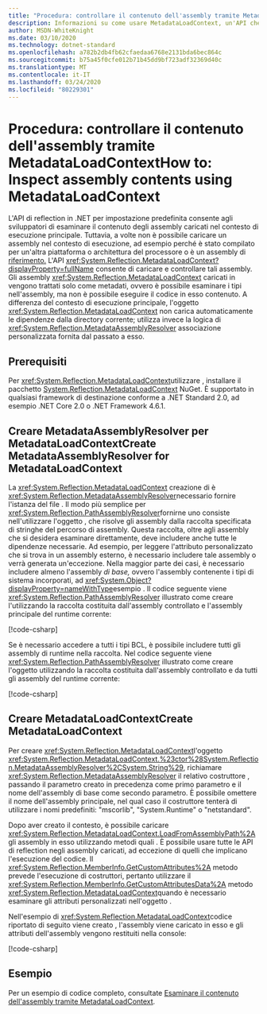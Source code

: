 ```yaml
---
title: "Procedura: controllare il contenuto dell'assembly tramite MetadataLoadContextHow to: Inspect assembly contents using MetadataLoadContext"
description: Informazioni su come usare MetadataLoadContext, un'API che consente di caricare assembly .NET a scopo di ispezione.
author: MSDN-WhiteKnight
ms.date: 03/10/2020
ms.technology: dotnet-standard
ms.openlocfilehash: a782b2db4fb62cfaedaa6768e2131bda6bec864c
ms.sourcegitcommit: b75a45f0cfe012b71b45dd9bf723adf32369d40c
ms.translationtype: MT
ms.contentlocale: it-IT
ms.lasthandoff: 03/24/2020
ms.locfileid: "80229301"
---
```

# <a name="how-to-inspect-assembly-contents-using-metadataloadcontext"></a>Procedura: controllare il contenuto dell'assembly tramite MetadataLoadContextHow to: Inspect assembly contents using MetadataLoadContext

L'API di reflection in .NET per impostazione predefinita consente agli sviluppatori di esaminare il contenuto degli assembly caricati nel contesto di esecuzione principale. Tuttavia, a volte non è possibile caricare un assembly nel contesto di esecuzione, ad esempio perché è stato compilato per un'altra piattaforma o architettura del processore o è un assembly di [riferimento.](reference-assemblies.md) L'API <xref:System.Reflection.MetadataLoadContext?displayProperty=fullName> consente di caricare e controllare tali assembly. Gli assembly <xref:System.Reflection.MetadataLoadContext> caricati in vengono trattati solo come metadati, ovvero è possibile esaminare i tipi nell'assembly, ma non è possibile eseguire il codice in esso contenuto. A differenza del contesto di esecuzione principale, l'oggetto <xref:System.Reflection.MetadataLoadContext> non carica automaticamente le dipendenze dalla directory corrente; utilizza invece la logica di <xref:System.Reflection.MetadataAssemblyResolver> associazione personalizzata fornita dal passato a esso.

## <a name="prerequisites"></a>Prerequisiti

Per <xref:System.Reflection.MetadataLoadContext>utilizzare , installare il pacchetto [System.Reflection.MetadataLoadContext](https://www.nuget.org/packages/System.Reflection.MetadataLoadContext) NuGet. È supportato in qualsiasi framework di destinazione conforme a .NET Standard 2.0, ad esempio .NET Core 2.0 o .NET Framework 4.6.1.

## <a name="create-metadataassemblyresolver-for-metadataloadcontext"></a>Creare MetadataAssemblyResolver per MetadataLoadContextCreate MetadataAssemblyResolver for MetadataLoadContext

La <xref:System.Reflection.MetadataLoadContext> creazione di è <xref:System.Reflection.MetadataAssemblyResolver>necessario fornire l'istanza del file . Il modo più semplice per <xref:System.Reflection.PathAssemblyResolver>fornirne uno consiste nell'utilizzare l'oggetto , che risolve gli assembly dalla raccolta specificata di stringhe del percorso di assembly. Questa raccolta, oltre agli assembly che si desidera esaminare direttamente, deve includere anche tutte le dipendenze necessarie. Ad esempio, per leggere l'attributo personalizzato che si trova in un assembly esterno, è necessario includere tale assembly o verrà generata un'eccezione. Nella maggior parte dei casi, è necessario includere almeno l'assembly *di base,* ovvero l'assembly contenente i tipi di sistema incorporati, ad <xref:System.Object?displayProperty=nameWithType>esempio . Il codice seguente viene <xref:System.Reflection.PathAssemblyResolver> illustrato come creare l'utilizzando la raccolta costituita dall'assembly controllato e l'assembly principale del runtime corrente:

[!code-csharp[](snippets/inspect-contents-using-metadataloadcontext/MetadataLoadContextSnippets.cs#CoreAssembly)]

Se è necessario accedere a tutti i tipi BCL, è possibile includere tutti gli assembly di runtime nella raccolta. Nel codice seguente viene <xref:System.Reflection.PathAssemblyResolver> illustrato come creare l'oggetto utilizzando la raccolta costituita dall'assembly controllato e da tutti gli assembly del runtime corrente:

[!code-csharp[](snippets/inspect-contents-using-metadataloadcontext/MetadataLoadContextSnippets.cs#RuntimeAssemblies)]

## <a name="create-metadataloadcontext"></a>Creare MetadataLoadContextCreate MetadataLoadContext

Per creare <xref:System.Reflection.MetadataLoadContext>l'oggetto <xref:System.Reflection.MetadataLoadContext.%23ctor%28System.Reflection.MetadataAssemblyResolver%2CSystem.String%29>, richiamare <xref:System.Reflection.MetadataAssemblyResolver> il relativo costruttore , passando il parametro creato in precedenza come primo parametro e il nome dell'assembly di base come secondo parametro. È possibile omettere il nome dell'assembly principale, nel qual caso il costruttore tenterà di utilizzare i nomi predefiniti: "mscorlib", "System.Runtime" o "netstandard".

Dopo aver creato il contesto, è possibile caricare <xref:System.Reflection.MetadataLoadContext.LoadFromAssemblyPath%2A>gli assembly in esso utilizzando metodi quali . È possibile usare tutte le API di reflection negli assembly caricati, ad eccezione di quelli che implicano l'esecuzione del codice. Il <xref:System.Reflection.MemberInfo.GetCustomAttributes%2A> metodo prevede l'esecuzione di costruttori, pertanto utilizzare il <xref:System.Reflection.MemberInfo.GetCustomAttributesData%2A> metodo <xref:System.Reflection.MetadataLoadContext>quando è necessario esaminare gli attributi personalizzati nell'oggetto .

Nell'esempio di <xref:System.Reflection.MetadataLoadContext>codice riportato di seguito viene creato , l'assembly viene caricato in esso e gli attributi dell'assembly vengono restituiti nella console:

[!code-csharp[](snippets/inspect-contents-using-metadataloadcontext/MetadataLoadContextSnippets.cs#CreateContext)]

## <a name="example"></a>Esempio

Per un esempio di codice completo, consultate [Esaminare il contenuto dell'assembly tramite MetadataLoadContext](https://docs.microsoft.com/samples/dotnet/samples/inspect-assembly-contents-using-metadataloadcontext/).
